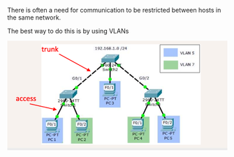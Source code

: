 There is often a need for communication to be restricted between hosts in the same network. 

The best way to do this is by using VLANs

![alttext](https://github.com/naston70/practical-cisco-labs/blob/main/img/access-trunk.png)


